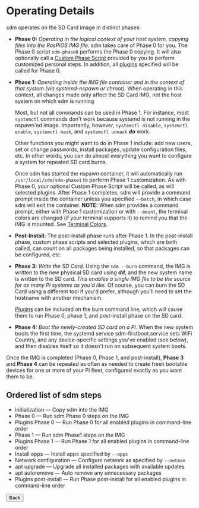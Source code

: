 # Operating Details

sdm operates on the SD Card image in distinct phases:

* **Phase 0:** *Operating in the logical context of your host system, copying files into the RasPiOS IMG file.* sdm takes care of Phase 0 for you. The Phase 0 script `sdm-phase0` performs the Phase 0 copying. It will also optionally call a <a href="Custom-Phase-Script.md">Custom Phase Script</a> provided by you to perform customized personal steps. In addition, all <a href="Plugins.md">plugins</a> specified will be called for Phase 0.

* **Phase 1:** *Operating inside the IMG file container and in the context of that system (via systemd-nspawn or chroot)*. When operating in this context, all changes made only affect the SD Card IMG, not the host system on which sdm is running

    Most, but not all commands can be used in Phase 1. For instance, most `systemctl` commands don't work because systemd is not running in the nspawn'ed image. Importantly, however, `systemctl disable`, `systemctl enable`, `systemctl mask`, and `systemctl unmask` ***do*** work.

    Other functions you might want to do in Phase 1 include: add new users, set or change passwords, install packages, update configuration files, etc. In other words, you can do almost everything you want to configure a system for repeated SD card burns.

    Once sdm has started the nspawn container, it will automatically run `/usr/local/sdm/sdm-phase1` to perform Phase 1 customization. As with Phase 0, your optional Custom Phase Script will be called, as will selected plugins. After Phase 1 completes, sdm will provide a command prompt inside the container unless you specified `--batch`, in which case sdm will exit the container. **NOTE:** When sdm provides a command prompt, either with Phase 1 customization or with `--mount`, the terminal colors are changed (if your terminal supports it) to remind you that the IMG is mounted. See <a href="Terminal-Colors.md">Terminal Colors</a>.

* **Post-Install:** The post-install phase runs after Phase 1. In the post-install phase, custom phase scripts and selected plugins, which are both called, can count on all packages being installed, so that packages can be configured, etc.

* **Phase 3:** *Write the SD Card*. Using the `sdm --burn` command, the IMG is written to the new physical SD card using ***dd***, and the new system name is written to the SD card. *This enables a single IMG file to be the source for as many Pi systems as you'd like.* Of course, you can burn the SD Card using a different tool if you'd prefer, although you'll need to set the hostname with another mechanism.

    <a href="Plugins.md">Plugins</a> can be included on the burn command line, which will cause them to run Phase 0, phase 1, and post-install phase on the SD card.

* **Phase 4:** *Boot the newly-created SD card on a Pi*. When the new system boots the first time, the systemd service sdm-firstboot.service sets WiFi Country, and any device-specific settings you've enabled (see below), and then disables itself so it doesn't run on subsequent system boots.

Once the IMG is completed (Phase 0, Phase 1, and post-install), **Phase 3** and **Phase 4** can be repeated as often as needed to create fresh bootable devices for one or more of your Pi fleet, configured exactly as you want them to be.
<br>
## Ordered list of sdm steps
* Initialization &mdash; Copy sdm into the IMG
* Phase 0 &mdash; Run sdm Phase 0 steps on the IMG
* Plugins Phase 0 &mdash; Run Phase 0 for all enabled plugins in command-line order
* Phase 1 &mdash; Run sdm Phase1 steps on the IMG
* Plugins Phase 1 &mdash; Run Phase 1 for all enabled plugins in command-line order
* Install apps &mdash; Install apps specified by `--apps`
* Network configuration &mdash; Configure network as specified by `--netman`
* apt upgrade &mdash; Upgrade all installed packages with available updates
* apt autoremove &mdash; Auto remove any unnecessary packages
* Plugins post-install &mdash; Run Phase post-install for all enabled plugins in command-line order

<form>
<input type="button" value="Back" onclick="history.back()">
</form>

